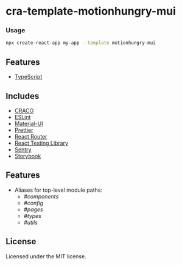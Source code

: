 # cra-template-motionhungry-mui

### Usage

```sh
npx create-react-app my-app --template motionhungry-mui
```
## Features
- [TypeScript][typescript]

## Includes

- [CRACO][craco]
- [ESLint][eslint]
- [Material-UI][material-ui]
- [Prettier][prettier]
- [React Router][react-router]
- [React Testing Library][testing-library]
- [Sentry][sentry]
- [Storybook][storybook]

## Features
- Aliases for top-level module paths:
  * _#components_
  * _#config_
  * _#pages_
  * _#types_
  * _#utils_

## License

Licensed under the MIT license.

[craco]: https://github.com/gsoft-inc/craco
[eslint]: https://eslint.org
[material-ui]: https://www.material-ui.com
[prettier]: https://prettier.io/
[react-app-rewired]: https://github.com/timarney/react-app-rewired
[react-router]: https://reactrouter.com/web/guides/quick-start
[sentry]: https://sentry.io
[storybook]: https://storybook.js.org
[testing-library]: https://testing-library.com/docs/react-testing-library/intro
[typescript]: https://www.typescriptlang.org/
